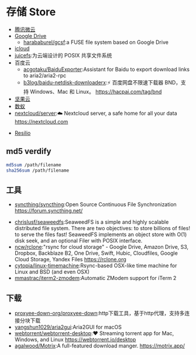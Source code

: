 # 存储 Store

-   [腾讯微云](https://www.weiyun.com/)
-   [Google Drive](https://drive.google.com/drive/)
    -   [harababurel/gcsf](https://github.com/harababurel/gcsf):a FUSE file system based on Google Drive
-   [icloud](https://www.icloud.com/)
-   [juicefs](https://juicefs.io/):为云端设计的 POSIX 共享文件系统
- 百度云
    + [acgotaku/BaiduExporter](https://github.com/acgotaku/BaiduExporter):Assistant for Baidu to export download links to aria2/aria2-rpc
    + [b3log/baidu-netdisk-downloaderx](https://github.com/b3log/baidu-netdisk-downloaderx):⚡️ 百度网盘不限速下载器 BND，支持 Windows、Mac 和 Linux。 https://hacpai.com/tag/bnd
- [坚果云](https://www.jianguoyun.com/)
- [数蚁](https://teamyi.com)
- [nextcloud/server](https://github.com/nextcloud/server):☁️ Nextcloud server, a safe home for all your data https://nextcloud.com
* [Resilio](link)

## md5 verdify

```sh
md5sum /path/filename
sha256sum /path/filename
```

## 工具

- [syncthing/syncthing](https://github.com/syncthing/syncthing):Open Source Continuous File Synchronization https://forum.syncthing.net/
* [chrislusf/seaweedfs](https://github.com/chrislusf/seaweedfs):SeaweedFS is a simple and highly scalable distributed file system. There are two objectives: to store billions of files! to serve the files fast! SeaweedFS implements an object store with O(1) disk seek, and an optional Filer with POSIX interface.
* [ncw/rclone](https://github.com/ncw/rclone):"rsync for cloud storage" - Google Drive, Amazon Drive, S3, Dropbox, Backblaze B2, One Drive, Swift, Hubic, Cloudfiles, Google Cloud Storage, Yandex Files https://rclone.org
* [cytopia/linux-timemachine](https://github.com/cytopia/linux-timemachine):Rsync-based OSX-like time machine for Linux and BSD (and even OSX)
* [mmastrac/iterm2-zmodem](https://github.com/mmastrac/iterm2-zmodem):Automatic ZModem support for iTerm 2

## 下载

* [proxyee-down-org/proxyee-down](https://github.com/proxyee-down-org/proxyee-down):http下载工具，基于http代理，支持多连接分块下载
* [yangshun1029/aria2gui](https://github.com/yangshun1029/aria2gui):Aria2GUI for macOS
* [webtorrent/webtorrent-desktop](https://github.com/webtorrent/webtorrent-desktop):❤️ Streaming torrent app for Mac, Windows, and Linux https://webtorrent.io/desktop
* [agalwood/Motrix](https://github.com/agalwood/Motrix):A full-featured download manger. https://motrix.app/

